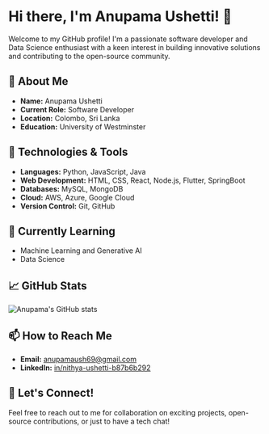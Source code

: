 # Hi there, I'm Anupama Ushetti! 👋

Welcome to my GitHub profile! I'm a passionate software developer and Data Science enthusiast with a keen interest in building innovative solutions and contributing to the open-source community.

## 🚀 About Me

- **Name:** Anupama Ushetti
- **Current Role:** Software Developer
- **Location:** Colombo, Sri Lanka
- **Education:** University of Westminster

## 🔧 Technologies & Tools

- **Languages:** Python, JavaScript, Java
- **Web Development:** HTML, CSS, React, Node.js, Flutter, SpringBoot
- **Databases:** MySQL, MongoDB
- **Cloud:** AWS, Azure, Google Cloud
- **Version Control:** Git, GitHub

## 🌱 Currently Learning

- Machine Learning and Generative AI
- Data Science

## 📈 GitHub Stats

![Anupama's GitHub stats](https://github-readme-stats.vercel.app/api?username=AnupamaUshetti&show_icons=true&theme=radical)

## 📫 How to Reach Me

- **Email:** anupamaush69@gmail.com
- **LinkedIn:** [ in/nithya-ushetti-b87b6b292](https://www.linkedin.com/in/nithya-ushetti-b87b6b292/)

## 💬 Let's Connect!

Feel free to reach out to me for collaboration on exciting projects, open-source contributions, or just to have a tech chat!


